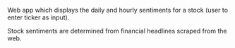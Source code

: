 Web app which displays the daily and hourly sentiments for a stock (user to enter ticker as input).

Stock sentiments are determined from financial headlines scraped from the web.
